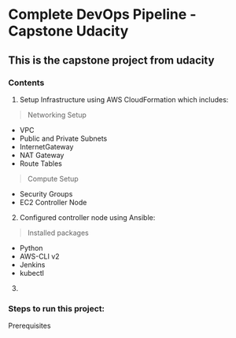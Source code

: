 # Complete DevOps Pipeline - Capstone Udacity

## This is the capstone project from udacity

### Contents

1. Setup Infrastructure using AWS CloudFormation which includes:

 > Networking Setup

 - VPC
 - Public and Private Subnets
 - InternetGateway
 - NAT Gateway
 - Route Tables

 > Compute Setup

 - Security Groups
 - EC2 Controller Node

2. Configured controller node using Ansible:

 > Installed packages

 - Python
 - AWS-CLI v2
 - Jenkins
 - kubectl

3. 

### Steps to run this project:

Prerequisites

